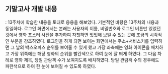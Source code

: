 ## 기말고사 개발 내용

: 13주차에 학습한 내용을 토대로 응용을 해보았다. 기본적인 바탕은 13주차의 내용과 동일하다.
로그인 화면에서는 본래는 사용자의 이름, 비밀번호와 로그인 버튼만 있었던 것에서
영화 포스터 사진을 추가하여 자칫하면 밋밋해 보일 수 있는 곳에 조금의 시각적인 부분을 강조하였다.
로그인을 하게 되면 보이는 화면에서는 주소+서비스키를 입력하면 그 날의 
박스오피스 순위를 보여줄 수 있게 했고 가장 좌측에는 영화 아이콘을 배치하고
가장 위쪽에는 해당 영화의 순위를 빨간색으로 하여 눈에 잘 띄게 하였다.
그 다음 차례로 영화 제목, 당일 관람객 수가 보여지도록 배치하였다.
당일 관람객 수의 경우에도 파란색으로 하여 한 눈에 보여질 수 있도록 하였다.
